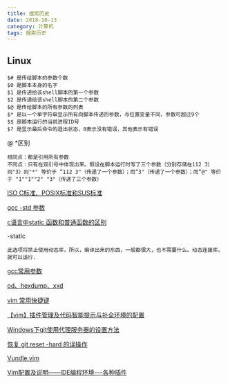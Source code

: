 ```yaml
---
title: 搜索历史
date: 2018-10-13
category: 计算机
tags: 搜索历史
---
```

Linux
---

	$# 是传给脚本的参数个数
	$0 是脚本本身的名字
	$1 是传递给该shell脚本的第一个参数
	$2 是传递给该shell脚本的第二个参数
	$@ 是传给脚本的所有参数的列表
	$* 是以一个单字符串显示所有向脚本传递的参数，与位置变量不同，参数可超过9个
	$$ 是脚本运行的当前进程ID号
	$? 是显示最后命令的退出状态，0表示没有错误，其他表示有错误

@ *区别

	相同点：都是引用所有参数
	不同点：只有在双引号中体现出来。假设在脚本运行时写了三个参数（分别存储在112 3）则"3）则"*" 等价于 “112 3"（传递了一个参数）；而“3"（传递了一个参数）；而“@" 等价于 "1""1""2" "3"（传递了三个参数）

[ISO C标准、POSIX标准和SUS标准](https://blog.csdn.net/zterrorblade/article/details/72958072)

[gcc -std 参数](https://blog.csdn.net/x356982611/article/details/73222651)

[c语言中static 函数和普通函数的区别](https://bbs.csdn.net/topics/350238100)

-static  

	此选项将禁止使用动态库，所以，编译出来的东西，一般都很大，也不需要什么。动态连接库，就可以运行.
[gcc常用参数](https://www.cnblogs.com/zhangsir6/articles/2956798.html)  

[od、hexdump、xxd](https://blog.csdn.net/freeking101/article/details/78182731)

[vim 常用快捷键](http://www.cnblogs.com/tianyajuanke/archive/2012/04/25/2470002.html)

[【vim】插件管理及代码智能提示与补全环境的配置](https://www.cnblogs.com/zzqcn/p/4660615.html)

[Windows下git使用代理服务器的设置方法](https://blog.csdn.net/lenglong110/article/details/52411230)

[恢复 git reset -hard 的误操作](https://www.cnblogs.com/ShaYeBlog/p/5858547.html)

[Vundle.vim](https://github.com/VundleVim/Vundle.vim#quick-start)

[Vim配置及说明——IDE编程环境---各种插件](http://www.cnblogs.com/zhongcq/p/3642794.html#toc_1.17)

